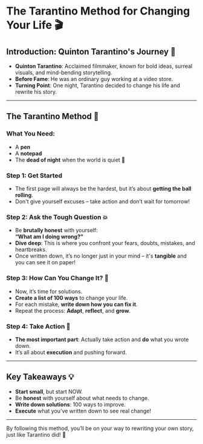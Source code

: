 # The Tarantino Method for Changing Your Life 🎬

## Introduction: Quinton Tarantino's Journey 🌟
- **Quinton Tarantino**: Acclaimed filmmaker, known for bold ideas, surreal visuals, and mind-bending storytelling.  
- **Before Fame**: He was an ordinary guy working at a video store.
- **Turning Point**: One night, Tarantino decided to change his life and rewrite his story.

---

## The Tarantino Method 📝

### What You Need:
- A **pen**  
- A **notepad**  
- The **dead of night** when the world is quiet 🌙

### Step 1: Get Started  
- The first page will always be the hardest, but it’s about **getting the ball rolling**.
- Don't give yourself excuses – take action and don’t wait for tomorrow!

### Step 2: Ask the Tough Question 💥  
- Be **brutally honest** with yourself:  
  **“What am I doing wrong?”**  
- **Dive deep**: This is where you confront your fears, doubts, mistakes, and heartbreaks.  
- Once written down, it’s no longer just in your mind – it's **tangible** and you can see it on paper!

### Step 3: How Can You Change It? 🔄  
- Now, it’s time for solutions.  
- **Create a list of 100 ways** to change your life.
- For each mistake, **write down how you can fix it**.
- Repeat the process: **Adapt**, **reflect**, and **grow**.

### Step 4: Take Action 💪
- **The most important part**: Actually take action and **do** what you wrote down.  
- It’s all about **execution** and pushing forward.

---

## Key Takeaways 💡
- **Start small**, but start NOW.  
- Be **honest** with yourself about what needs to change.  
- **Write down solutions**: 100 ways to improve.  
- **Execute** what you’ve written down to see real change!

---

By following this method, you’ll be on your way to rewriting your own story, just like Tarantino did! 🚀
